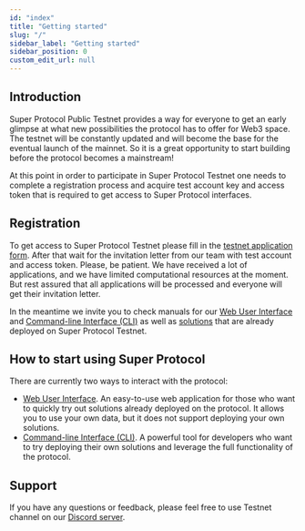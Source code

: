 ```yaml
---
id: "index"
title: "Getting started"
slug: "/"
sidebar_label: "Getting started"
sidebar_position: 0
custom_edit_url: null
---
```


## Introduction

Super Protocol Public Testnet provides a way for everyone to get an early glimpse at what new possibilities the protocol has to offer for Web3 space. The testnet will be constantly updated and will become the base for the eventual launch of the mainnet. So it is a great opportunity to start building before the protocol becomes a mainstream!

At this point in order to participate in Super Protocol Testnet one needs to complete a registration process and acquire test account key and access token that is required to get access to Super Protocol interfaces.

## Registration

To get access to Super Protocol Testnet please fill in the [testnet application form](https://superprotocol.typeform.com/testnet). After that wait for the invitation letter from our team with test account and access token. Please, be patient. We have received a lot of applications, and we have limited computational resources at the moment.  But rest assured that all applications will be processed and everyone will get their invitation letter.

In the meantime we invite you to check manuals for our [Web User Interface](/testnet/web-ui) and [Command-line Interface (CLI)](./cli) as well as [solutions](/testnet/solutions) that are already deployed on Super Protocol Testnet.

## How to start using Super Protocol

There are currently two ways to interact with the protocol:
- [Web User Interface](/testnet/web-ui). An easy-to-use web application for those who want to quickly try out solutions already deployed on the protocol. It allows you to use your own data, but it does not support deploying your own solutions.
- [Command-line Interface (CLI)](/testnet/cli). A powerful tool for developers who want to try deploying their own solutions and leverage the full functionality of the protocol.

## Support

If you have any questions or feedback, please feel free to use Testnet channel on our [Discord server](https://discord.com/invite/superprotocol).